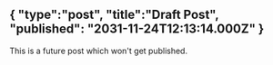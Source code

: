 {
  "type":"post",
  "title":"Draft Post",
  "published": "2031-11-24T12:13:14.000Z"
}
---
This is a future post which won't get published.
